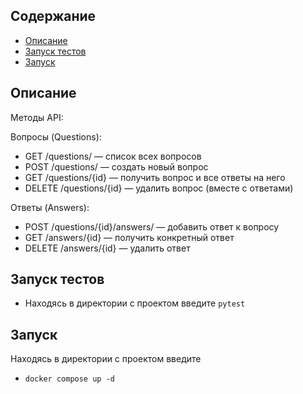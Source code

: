 ## Содержание
- [Описание](#описание)
- [Запуск тестов](#запуск-тестов)
- [Запуск](#запуск)


## Описание
Методы API:

Вопросы (Questions):

- GET /questions/ — список всех вопросов
- POST /questions/ — создать новый вопрос
- GET /questions/{id} — получить вопрос и все ответы на него
- DELETE /questions/{id} — удалить вопрос (вместе с ответами)

Ответы (Answers):

- POST /questions/{id}/answers/ — добавить ответ к вопросу
- GET /answers/{id} — получить конкретный ответ
- DELETE /answers/{id} — удалить ответ



## Запуск тестов
- Находясь в директории с проектом введите ```pytest```

## Запуск
Находясь в директории с проектом введите
- ```docker compose up -d```